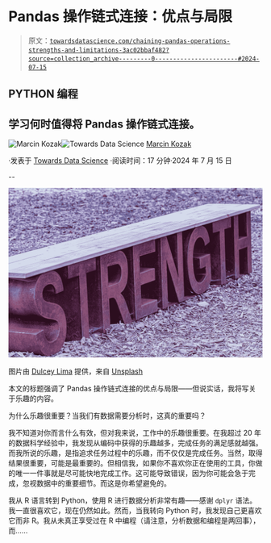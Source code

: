 # Pandas 操作链式连接：优点与局限

> 原文：[`towardsdatascience.com/chaining-pandas-operations-strengths-and-limitations-3ac02bbaf482?source=collection_archive---------0-----------------------#2024-07-15`](https://towardsdatascience.com/chaining-pandas-operations-strengths-and-limitations-3ac02bbaf482?source=collection_archive---------0-----------------------#2024-07-15)

## PYTHON 编程

## 学习何时值得将 Pandas 操作链式连接。

[](https://medium.com/@nyggus?source=post_page---byline--3ac02bbaf482--------------------------------)![Marcin Kozak](https://medium.com/@nyggus?source=post_page---byline--3ac02bbaf482--------------------------------)[](https://towardsdatascience.com/?source=post_page---byline--3ac02bbaf482--------------------------------)![Towards Data Science](https://towardsdatascience.com/?source=post_page---byline--3ac02bbaf482--------------------------------) [Marcin Kozak](https://medium.com/@nyggus?source=post_page---byline--3ac02bbaf482--------------------------------)

·发表于 [Towards Data Science](https://towardsdatascience.com/?source=post_page---byline--3ac02bbaf482--------------------------------) ·阅读时间：17 分钟·2024 年 7 月 15 日

--

![](img/29f78ce353d83e8fb57167f11bed3e7f.png)

图片由 [Dulcey Lima](https://unsplash.com/@dulceylima?utm_source=medium&utm_medium=referral) 提供，来自 [Unsplash](https://unsplash.com/?utm_source=medium&utm_medium=referral)

本文的标题强调了 Pandas 操作链式连接的优点与局限——但说实话，我将写关于乐趣的内容。

为什么乐趣很重要？当我们有数据需要分析时，这真的重要吗？

我不知道对你而言什么有效，但对我来说，工作中的乐趣很重要。在我超过 20 年的数据科学经验中，我发现从编码中获得的乐趣越多，完成任务的满足感就越强。而我所说的乐趣，是指追求任务过程中的乐趣，而不仅仅是完成任务。当然，取得结果很重要，可能是最重要的。但相信我，如果你不喜欢你正在使用的工具，你做的唯一一件事就是尽可能快地完成工作。这可能导致错误，因为你可能会急于完成，忽视数据中的重要细节。而这是你希望避免的。

我从 R 语言转到 Python，使用 R 进行数据分析非常有趣——感谢 `dplyr` 语法。我一直很喜欢它，现在仍然如此。然而，当我转向 Python 时，我发现自己更喜欢它而非 R。我从未真正享受过在 R 中编程（请注意，分析数据和编程是两回事），而……
